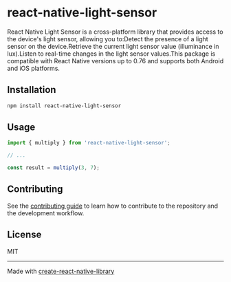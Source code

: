 # react-native-light-sensor

React Native Light Sensor is a cross-platform library that provides access to the device's light sensor, allowing you to:Detect the presence of a light sensor on the device.Retrieve the current light sensor value (illuminance in lux).Listen to real-time changes in the light sensor values.This package is compatible with React Native versions up to 0.76 and supports both Android and iOS platforms.

## Installation

```sh
npm install react-native-light-sensor
```

## Usage


```js
import { multiply } from 'react-native-light-sensor';

// ...

const result = multiply(3, 7);
```


## Contributing

See the [contributing guide](CONTRIBUTING.md) to learn how to contribute to the repository and the development workflow.

## License

MIT

---

Made with [create-react-native-library](https://github.com/callstack/react-native-builder-bob)
